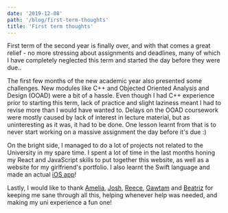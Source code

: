 ```yaml
---
date: '2019-12-08'
path: '/blog/first-term-thoughts'
title: 'First term thoughts'
---
```


First term of the second year is finally over, and with that comes a great relief - no more stressing about assignments and deadlines, many of which I have completely neglected this term and started the day before they were due..

The first few months of the new academic year also presented some challenges. New modules like C++ and Objected Oriented Analysis and Design (OOAD) were a bit of a hassle. Even though I had C++ experience prior to starting this term, lack of practice and slight laziness meant I had to revise more than I would have wanted to. Delays on the OOAD coursework were mostly caused by lack of interest in lecture material, but as uninteresting as it was, it had to be done. One lesson learnt from that is to never start working on a massive assignment the day before it's due :)

On the bright side, I managed to do a lot of projects not related to the University in my spare time. I spent a lot of time in the last months honing my React and JavaScript skills to put together this website, as well as a website for my girlfriend's portfolio. I also learnt the Swift language and made an actual [iOS app](https://github.com/PiotrRut/iOS-Stopwatch-App)!

Lastly, I would like to thank [Amelia](https://amelia-panella.netlify.com), [Josh](https://joshboddy.com), [Reece](http://reecemercer.dev), [Gawtam](https://www.instagram.com/gawtamt/) and [Beatriz](https://twitter.com/mbeatrizrsl) for keeping me sane through all this, helping whenever help was needed, and making my uni experience a fun one!
